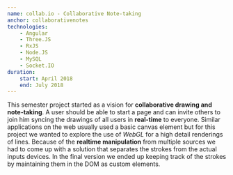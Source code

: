 ```yaml
---
name: collab.io - Collaborative Note-taking
anchor: collaborativenotes
technologies:
    - Angular
    - Three.JS
    - RxJS
    - Node.JS
    - MySQL
    - Socket.IO
duration:
    start: April 2018
    end: July 2018
---
```

This semester project started as a vision for **collaborative drawing and note-taking**. A user should be able to start
a page and can invite others to join him syncing the drawings of all users in **real-time** to everyone. Similar applications
on the web usually used a basic canvas element but for this project we wanted to explore the use of *WebGL* for a high detail renderings of
lines. Because of the **realtime manipulation** from multiple sources we had to come up with a solution that separates the strokes from the 
actual inputs devices. In the final version we ended up keeping track of the strokes by maintaining them in the DOM as custom elements.